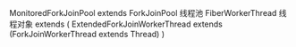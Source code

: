 

MonitoredForkJoinPool extends ForkJoinPool  线程池
FiberWorkerThread 线程对象 extends ( ExtendedForkJoinWorkerThread extends (ForkJoinWorkerThread extends Thread) )